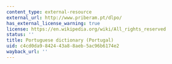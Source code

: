 ```yaml
---
content_type: external-resource
external_url: http://www.priberam.pt/dlpo/
has_external_license_warning: true
license: https://en.wikipedia.org/wiki/All_rights_reserved
status: ''
title: Portuguese dictionary (Portugal)
uid: c4cd0da9-8424-43a8-8aeb-5ac96b6174e2
wayback_url: ''
---
```

